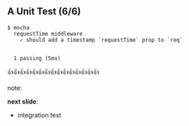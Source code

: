 ## A Unit Test (6/6)

```shell
$ mocha
  requestTime middleware
    ✓ should add a timestamp `requestTime` prop to `req`


  1 passing (5ms)
```

👍👍👍👍👍👍👍👍👍👍👍👍👍👍👍
<!-- .element: class="fragment" -->

note:

**next slide**:

- integration test
